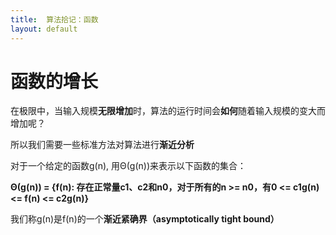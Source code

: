 ```yaml
---
title:  算法拾记：函数
layout: default
---
```


# 函数的增长

在极限中，当输入规模**无限增加**时，算法的运行时间会**如何**随着输入规模的变大而增加呢？

所以我们需要一些标准方法对算法进行**渐近分析**

对于一个给定的函数g(n), 用Θ(g(n))来表示以下函数的集合：

**Θ(g(n)) = {f(n): 存在正常量c1、c2和n0，对于所有的n >= n0，有0 <= c1g(n) <= f(n) <= c2g(n)}** 

我们称g(n)是f(n)的一个**渐近紧确界（asymptotically tight bound）**

